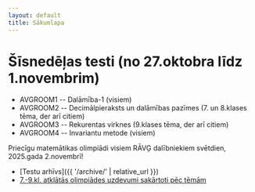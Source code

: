 ```yaml
---
layout: default
title: Sākumlapa
---
```

# Šīsnedēļas testi (no 27.oktobra līdz 1.novembrim)

* AVGROOM1 -- Dalāmība-1 (visiem)
* AVGROOM2 -- Decimālpieraksts un dalāmības pazīmes (7. un 8.klases tēma, der arī citiem)
* AVGROOM3 -- Rekurentas virknes (9.klases tēma, der arī citiem)
* AVGROOM4 -- Invariantu metode (visiem)

Priecīgu matemātikas olimpiādi visiem RĀVĢ dalībniekiem
svētdien, 2025.gada 2.novembrī! 


* [Testu arhīvs]({{ '/archive/' | relative_url }})
* [7.-9.kl. atklātās olimpiādes uzdevumi sakārtoti pēc tēmām](https://www.dudajevagatve.lv/eliozo/curriculum?olympiad=LV.AMO&minyear=2014&maxyear=2024&mingrade=7&maxgrade=10)
